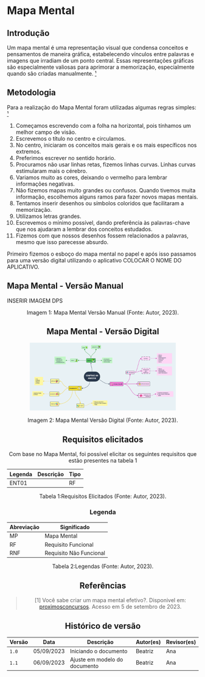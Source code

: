# Mapa Mental

## Introdução

Um mapa mental é uma representação visual que condensa conceitos e pensamentos de maneira gráfica, estabelecendo vínculos entre palavras e imagens que irradiam de um ponto central. Essas representações gráficas são especialmente valiosas para aprimorar a memorização, especialmente quando são criadas manualmente. [¹](#ancora)

## Metodologia

Para a realização do Mapa Mental foram utilizadas algumas regras simples: [¹](#ancora)

1. Começamos escrevendo com a folha na horizontal, pois tínhamos um melhor campo de visão.
2. Escrevemos o título no centro e circulamos.
3. No centro, iniciaram os conceitos mais gerais e os mais específicos nos extremos.
4. Preferimos escrever no sentido horário.
5. Procuramos não usar linhas retas, fizemos linhas curvas. Linhas curvas estimularam mais o cérebro.
6. Variamos muito as cores, deixando o vermelho para lembrar informações negativas.
7. Não fizemos mapas muito grandes ou confusos. Quando tivemos muita informação, escolhemos alguns ramos para fazer novos mapas mentais.
8. Tentamos inserir desenhos ou símbolos coloridos que facilitaram a memorização.
9. Utilizamos letras grandes. 
11. Escrevemos o mínimo possível, dando preferência às palavras-chave que nos ajudaram a lembrar dos conceitos estudados.
12. Fizemos com que nossos desenhos fossem relacionados a palavras, mesmo que isso parecesse absurdo. 

Primeiro fizemos o esboço do mapa mental no papel e após isso passamos para uma versão digital utilizando o aplicativo COLOCAR O NOME DO APLICATIVO.

## Mapa Mental - Versão Manual
INSERIR IMAGEM DPS

<div style="text-align: center">
<p> Imagem 1: Mapa Mental Versão Manual (Fonte: Autor, 2023).</p>
</div>
<center>

## Mapa Mental - Versão Digital

  <div align="center">
    <img src="../../../assets/MapaMental.png" style="width:40vw"/>
    <p> Imagem 2: Mapa Mental Versão Digital (Fonte: Autor, 2023).</a></p> 
</div>

## Requisitos elicitados

Com base no Mapa Mental, foi possível elicitar os seguintes requisitos que estão presentes na tabela 1

| Legenda | Descrição                                                                                      | Tipo |
| ------- | ---------------------------------------------------------------------------------------------- | ---- |
| ENT01   |                                                                                                | RF   |

</center>

<div style="text-align: center">
<p> Tabela 1:Requisitos Elicitados (Fonte: Autor, 2023).</p>
</div>

<center>

### Legenda
| Abreviação | Significado             |
| ---------- | ----------------------- |
| MP         | Mapa Mental             |
| RF         | Requisito Funcional     |
| RNF        | Requisito Não Funcional |
</center>

<div style="text-align: center">
<p> Tabela 2:Legendas (Fonte: Autor, 2023).</p>
</div>
<center>


## Referências

> [1] Você sabe criar um mapa mental efetivo?. Disponivel em: [proximosconcursos](https://www.proximosconcursos.com/mapa-mental-efetivo/). Acesso em 5 de setembro de 2023.
> 

## Histórico de versão

| Versão | Data       | Descrição             | Autor(es) | Revisor(es) |
| ------ | ---------- | --------------------- | --------- | ----------- |
| `1.0`  | 05/09/2023 | Iniciando o documento | Beatriz   | Ana      |
| `1.1`  | 06/09/2023 | Ajuste em modelo do documento | Beatriz   | Ana      |
